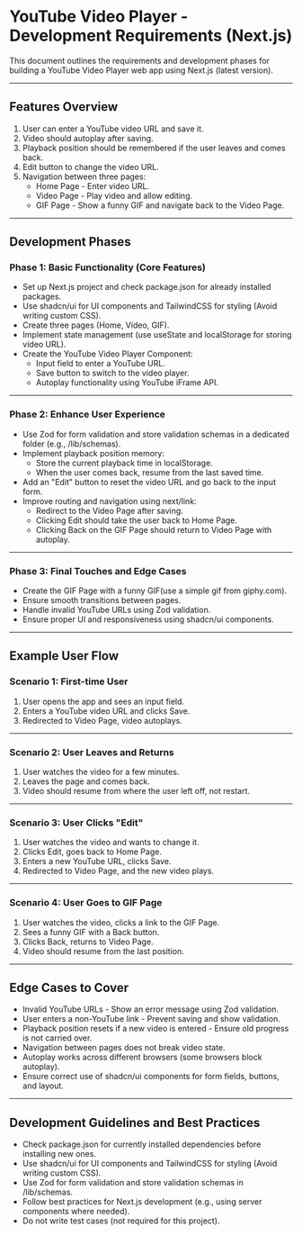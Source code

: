 # YouTube Video Player - Development Requirements (Next.js)

This document outlines the requirements and development phases for building a YouTube Video Player web app using Next.js (latest version).

---

## Features Overview

1. User can enter a YouTube video URL and save it.
2. Video should autoplay after saving.
3. Playback position should be remembered if the user leaves and comes back.
4. Edit button to change the video URL.
5. Navigation between three pages:
    - Home Page - Enter video URL.
    - Video Page - Play video and allow editing.
    - GIF Page - Show a funny GIF and navigate back to the Video Page.

---

## Development Phases

### Phase 1: Basic Functionality (Core Features)

-   Set up Next.js project and check package.json for already installed packages.
-   Use shadcn/ui for UI components and TailwindCSS for styling (Avoid writing custom CSS).
-   Create three pages (Home, Video, GIF).
-   Implement state management (use useState and localStorage for storing video URL).
-   Create the YouTube Video Player Component:
    -   Input field to enter a YouTube URL.
    -   Save button to switch to the video player.
    -   Autoplay functionality using YouTube iFrame API.

---

### Phase 2: Enhance User Experience

-   Use Zod for form validation and store validation schemas in a dedicated folder (e.g., /lib/schemas).
-   Implement playback position memory:
    -   Store the current playback time in localStorage.
    -   When the user comes back, resume from the last saved time.
-   Add an "Edit" button to reset the video URL and go back to the input form.
-   Improve routing and navigation using next/link:
    -   Redirect to the Video Page after saving.
    -   Clicking Edit should take the user back to Home Page.
    -   Clicking Back on the GIF Page should return to Video Page with autoplay.

---

### Phase 3: Final Touches and Edge Cases

-   Create the GIF Page with a funny GIF(use a simple gif from giphy.com).
-   Ensure smooth transitions between pages.
-   Handle invalid YouTube URLs using Zod validation.
-   Ensure proper UI and responsiveness using shadcn/ui components.

---

## Example User Flow

### Scenario 1: First-time User

1. User opens the app and sees an input field.
2. Enters a YouTube video URL and clicks Save.
3. Redirected to Video Page, video autoplays.

---

### Scenario 2: User Leaves and Returns

1. User watches the video for a few minutes.
2. Leaves the page and comes back.
3. Video should resume from where the user left off, not restart.

---

### Scenario 3: User Clicks "Edit"

1. User watches the video and wants to change it.
2. Clicks Edit, goes back to Home Page.
3. Enters a new YouTube URL, clicks Save.
4. Redirected to Video Page, and the new video plays.

---

### Scenario 4: User Goes to GIF Page

1. User watches the video, clicks a link to the GIF Page.
2. Sees a funny GIF with a Back button.
3. Clicks Back, returns to Video Page.
4. Video should resume from the last position.

---

## Edge Cases to Cover

-   Invalid YouTube URLs - Show an error message using Zod validation.
-   User enters a non-YouTube link - Prevent saving and show validation.
-   Playback position resets if a new video is entered - Ensure old progress is not carried over.
-   Navigation between pages does not break video state.
-   Autoplay works across different browsers (some browsers block autoplay).
-   Ensure correct use of shadcn/ui components for form fields, buttons, and layout.

---

## Development Guidelines and Best Practices

-   Check package.json for currently installed dependencies before installing new ones.
-   Use shadcn/ui for UI components and TailwindCSS for styling (Avoid writing custom CSS).
-   Use Zod for form validation and store validation schemas in /lib/schemas.
-   Follow best practices for Next.js development (e.g., using server components where needed).
-   Do not write test cases (not required for this project).

